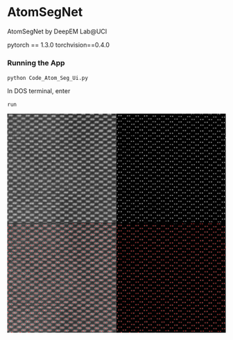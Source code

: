 # AtomSegNet
AtomSegNet by DeepEM Lab@UCI

pytorch == 1.3.0
torchvision==0.4.0

### Running the App
```
python Code_Atom_Seg_Ui.py
```
In DOS terminal, enter
```
run
```

<p align="center"><img src="test_img/03_afterimage_8nm_crp_four_panel_guassianMask.png" width="600"\></p>
